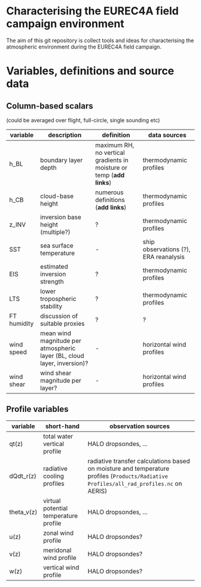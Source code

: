 # Characterising the EUREC4A field campaign environment

The aim of this git repository is collect tools and ideas for characterising
the atmospheric environment during the EUREC4A field campaign.

# Variables, definitions and source data

## Column-based scalars
(could be averaged over flight, full-circle, single sounding etc)

| variable | description | definition | data sources |
| --- | --- | --- | --- |
| h_BL | boundary layer depth | maximum RH, no vertical gradients in moisture or temp (**add links**) | thermodynamic profiles |
| h_CB | cloud-base height | numerous definitions (**add links**) | thermodynamic profiles |
| z_INV | inversion base height (multiple?) | ? | thermodynamic profiles |
| SST | sea surface temperature | - | ship observations (?), ERA reanalysis |
| EIS | estimated inversion strength | ? | thermodynamic profiles |
| LTS | lower tropospheric stability | ? | thermodynamic profiles |
| FT humidity | discussion of suitable proxies | ? | ? |
| wind speed | mean wind magnitude per atmospheric layer (BL, cloud layer, inversion)? | - | horizontal wind profiles |
| wind shear | wind shear magnitude per layer? | - | horizontal wind profiles |

## Profile variables

| variable | short-hand | observation sources |
| --- | --- | --- |
| qt(z) | total water vertical profile | HALO dropsondes, ... |
| dQdt_r(z) | radiative cooling profiles | radiative transfer calculations based on moisture and temperature profiles (`Products/Radiative Profiles/all_rad_profiles.nc` on AERIS) |
| theta_v(z) | virtual potential temperature profile | HALO dropsondes, ... |
| u(z) | zonal wind profile | HALO dropsondes? |
| v(z) | meridonal wind profile | HALO dropsondes? |
| w(z) | vertical wind profile | HALO dropsondes? |

